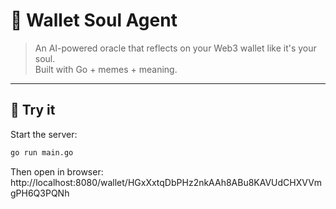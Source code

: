 # 🧠 Wallet Soul Agent

> An AI-powered oracle that reflects on your Web3 wallet like it's your soul.  
> Built with Go + memes + meaning.

---

## 🚀 Try it

Start the server:

```bash
go run main.go
```

Then open in browser:
http://localhost:8080/wallet/HGxXxtqDbPHz2nkAAh8ABu8KAVUdCHXVVmgPH6Q3PQNh